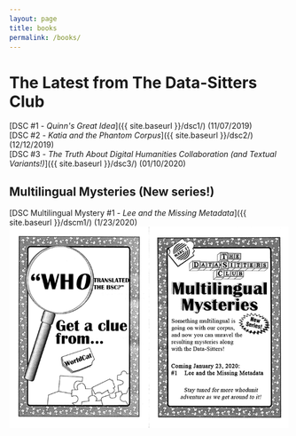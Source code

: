 ```yaml
---
layout: page
title: books
permalink: /books/
---
```


# The Latest from The Data-Sitters Club

[DSC #1 - _Quinn's Great Idea_]({{ site.baseurl }}/dsc1/) (11/07/2019)  
[DSC #2 - *Katia and the Phantom Corpus*]({{ site.baseurl }}/dsc2/) (12/12/2019)  
[DSC #3 - *The Truth About Digital Humanities Collaboration (and Textual Variants!)*]({{ site.baseurl }}/dsc3/) (01/10/2020)

## Multilingual Mysteries (New series!)

[DSC Multilingual Mystery #1 - _Lee and the Missing Metadata_]({{ site.baseurl }}/dscm1/) (1/23/2020)  
![Ad for the Data-Sitters Club Multilingual Mysteries based on an original Baby-Sitters Club ad.](dsc_mystery_series_ad.png)
